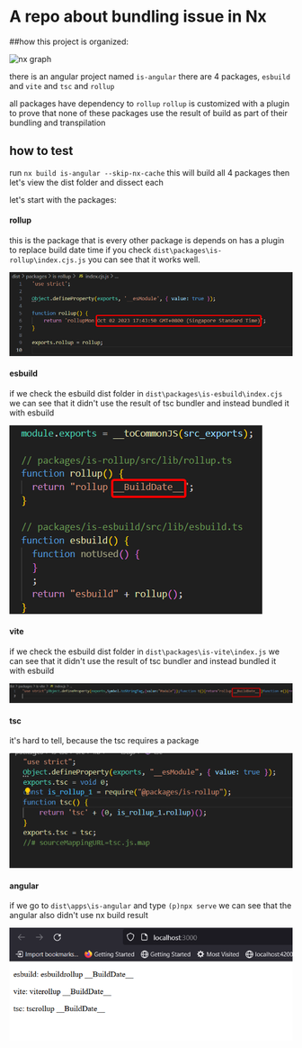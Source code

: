 # A repo about bundling issue in Nx

##how this project is organized:

![nx graph](document/firefox_4LhFFH3Iww.png)

there is an angular project named `is-angular`
there are 4 packages, `esbuild` and `vite` and `tsc` and `rollup`

all packages have dependency to `rollup`
`rollup` is customized with a plugin to prove that none of these packages use the result of build as part of their bundling and transpilation

## how to test 

run `nx build is-angular --skip-nx-cache` this will build all 4 packages then let's view the dist folder and dissect each 

let's start with the packages:

#### rollup
this is the package that is every other package is depends on has a plugin to replace build date time
if you check `dist\packages\is-rollup\index.cjs.js` you can see that it works well. 

![roll up dist result](document/rollup_dist_result.png)

#### esbuild 
if we check the esbuild dist folder in `dist\packages\is-esbuild\index.cjs` we can see that it didn't use the result of tsc bundler and instead bundled it with esbuild 

![esbuild dist result](document/esbuild_dist_result.png)

#### vite
if we check the esbuild dist folder in `dist\packages\is-vite\index.js` we can see that it didn't use the result of tsc bundler and instead bundled it with esbuild 

![Alt text](document/vite_dist_result.png)

#### tsc
it's hard to tell, because the tsc requires a package

![tsc dist result](document/tsc_dist_result.png)

#### angular 

if we go to `dist\apps\is-angular` and type `(p)npx serve` we can see that the angular also didn't use nx build result

![angular dist result](document/angular_dist_result.png)





